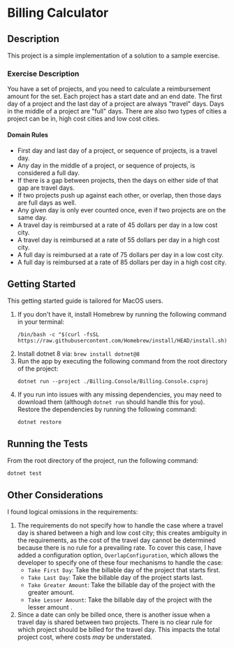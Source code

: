 # Billing Calculator

## Description
This project is a simple implementation of a solution to a sample exercise. 

### Exercise Description
You have a set of projects, and you need to calculate a reimbursement amount for the set. Each project has a start date 
and an end date. The first day of a project and the last day of a project are always "travel" days. Days in the middle 
of a project are "full" days. There are also two types of cities a project can be in, high cost cities and low cost 
cities.

#### Domain Rules
 - First day and last day of a project, or sequence of projects, is a travel day.
 - Any day in the middle of a project, or sequence of projects, is considered a full day.
 - If there is a gap between projects, then the days on either side of that gap are travel days.
 - If two projects push up against each other, or overlap, then those days are full days as well.
 - Any given day is only ever counted once, even if two projects are on the same day.
 - A travel day is reimbursed at a rate of 45 dollars per day in a low cost city.
 - A travel day is reimbursed at a rate of 55 dollars per day in a high cost city.
 - A full day is reimbursed at a rate of 75 dollars per day in a low cost city.
 - A full day is reimbursed at a rate of 85 dollars per day in a high cost city.

## Getting Started
This getting started guide is tailored for MacOS users.
1. If you don't have it, install Homebrew by running the following command in your terminal:
   ```shell
   /bin/bash -c "$(curl -fsSL https://raw.githubusercontent.com/Homebrew/install/HEAD/install.sh)"
   ```
2. Install dotnet 8 via: `brew install dotnet@8`
3. Run the app by executing the following command from the root directory of the project:
   ```shell
   dotnet run --project ./Billing.Console/Billing.Console.csproj
   ```
4. If you run into issues with any missing dependencies, you may need to download them (although `dotnet run` should
   handle this for you). Restore the dependencies by running the following command:
   ```shell
   dotnet restore
   ```


## Running the Tests
From the root directory of the project, run the following command:
```shell
dotnet test
```


## Other Considerations
I found logical omissions in the requirements:
1. The requirements do not specify how to handle the case where a travel day is shared between a high and low cost city;
   this creates ambiguity in the requirements, as the cost of the travel day cannot be determined because there is no
   rule for a prevailing rate. To cover this case, I have added a configuration option, `OverlapConfiguration`, which
   allows the developer to specify one of these four mechanisms to handle the case:
    - `Take First Day`: Take the billable day of the project that starts first.
    - `Take Last Day`: Take the billable day of the project starts last.
    - `Take Greater Amount`: Take the billable day of the project with the greater amount.
    - `Take Lesser Amount`: Take the billable day of the project with the lesser amount .
2. Since a date can only be billed once, there is another issue when a travel day is shared between two projects. There
   is no clear rule for which project should be billed for the travel day.  This impacts the total project cost, where
   costs _may_ be understated.